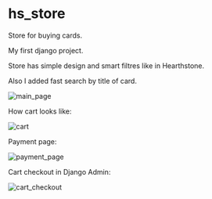# hs_store
Store for buying cards.

My first django project.

Store has simple design and smart filtres like in Hearthstone. 

Also I added fast search by title of card.

![main_page](https://imgur.com/Iq5ZorU.png)

How cart looks like:

![cart](https://imgur.com/dUTpqNK.png)

Payment page:

![payment_page](https://imgur.com/SkqkEI5.png)

Cart checkout in Django Admin:

![cart_checkout](https://imgur.com/rksGxvo.png)
